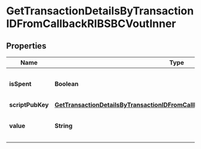 

# GetTransactionDetailsByTransactionIDFromCallbackRIBSBCVoutInner


## Properties

| Name | Type | Description | Notes |
|------------ | ------------- | ------------- | -------------|
|**isSpent** | **Boolean** | Defines whether the output is spent or not. |  |
|**scriptPubKey** | [**GetTransactionDetailsByTransactionIDFromCallbackRIBSBCVoutInnerScriptPubKey**](GetTransactionDetailsByTransactionIDFromCallbackRIBSBCVoutInnerScriptPubKey.md) |  |  |
|**value** | **String** | Represents the sent/received amount. |  |




